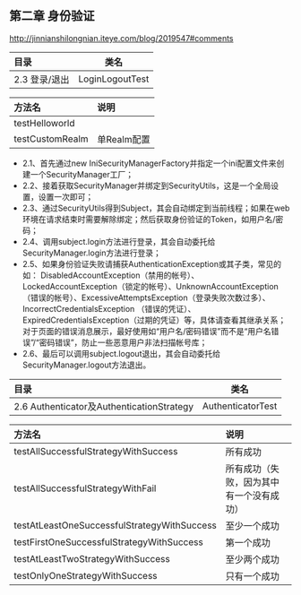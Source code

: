 
第二章 身份验证
----------


http://jinnianshilongnian.iteye.com/blog/2019547#comments


| 目录      	 |类名           |
|:-------------|:------------:|
|2.3  登录/退出   |LoginLogoutTest   |


|	方法名		|说明		|
| :-------------| :-------------|
| testHelloworld| |
|testCustomRealm|单Realm配置|


- 2.1、首先通过new IniSecurityManagerFactory并指定一个ini配置文件来创建一个SecurityManager工厂；
- 2.2、接着获取SecurityManager并绑定到SecurityUtils，这是一个全局设置，设置一次即可；
- 2.3、通过SecurityUtils得到Subject，其会自动绑定到当前线程；如果在web环境在请求结束时需要解除绑定；然后获取身份验证的Token，如用户名/密码；
- 2.4、调用subject.login方法进行登录，其会自动委托给SecurityManager.login方法进行登录；
- 2.5、如果身份验证失败请捕获AuthenticationException或其子类，常见的如： DisabledAccountException（禁用的帐号）、LockedAccountException（锁定的帐号）、UnknownAccountException（错误的帐号）、ExcessiveAttemptsException（登录失败次数过多）、IncorrectCredentialsException （错误的凭证）、ExpiredCredentialsException（过期的凭证）等，具体请查看其继承关系；对于页面的错误消息展示，最好使用如“用户名/密码错误”而不是“用户名错误”/“密码错误”，防止一些恶意用户非法扫描帐号库；
- 2.6、最后可以调用subject.logout退出，其会自动委托给SecurityManager.logout方法退出。


| 目录      	 |类名           |
|:-------------|:------------:|
|2.6  Authenticator及AuthenticationStrategy|AuthenticatorTest|


|	方法名		|说明		|
| :-------------| :-------------|
|testAllSuccessfulStrategyWithSuccess|  所有成功|
|testAllSuccessfulStrategyWithFail|  所有成功（失败，因为其中有一个没有成功）|
|testAtLeastOneSuccessfulStrategyWithSuccess|  至少一个成功|
|testFirstOneSuccessfulStrategyWithSuccess|  第一个成功|
|testAtLeastTwoStrategyWithSuccess|  至少两个成功|
|testOnlyOneStrategyWithSuccess| 只有一个成功 |





